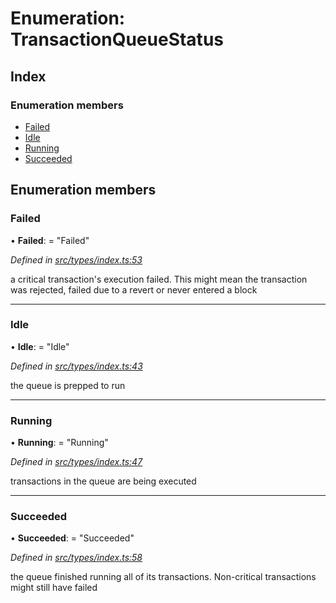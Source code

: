 # Enumeration: TransactionQueueStatus

## Index

### Enumeration members

* [Failed](types.transactionqueuestatus.md#failed)
* [Idle](types.transactionqueuestatus.md#idle)
* [Running](types.transactionqueuestatus.md#running)
* [Succeeded](types.transactionqueuestatus.md#succeeded)

## Enumeration members

###  Failed

• **Failed**: = "Failed"

*Defined in [src/types/index.ts:53](https://github.com/PolymathNetwork/polymesh-sdk/blob/73feada/src/types/index.ts#L53)*

a critical transaction's execution failed.
This might mean the transaction was rejected,
failed due to a revert or never entered a block

___

###  Idle

• **Idle**: = "Idle"

*Defined in [src/types/index.ts:43](https://github.com/PolymathNetwork/polymesh-sdk/blob/73feada/src/types/index.ts#L43)*

the queue is prepped to run

___

###  Running

• **Running**: = "Running"

*Defined in [src/types/index.ts:47](https://github.com/PolymathNetwork/polymesh-sdk/blob/73feada/src/types/index.ts#L47)*

transactions in the queue are being executed

___

###  Succeeded

• **Succeeded**: = "Succeeded"

*Defined in [src/types/index.ts:58](https://github.com/PolymathNetwork/polymesh-sdk/blob/73feada/src/types/index.ts#L58)*

the queue finished running all of its transactions. Non-critical transactions
might still have failed
